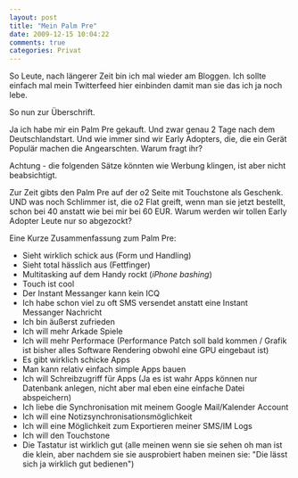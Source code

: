 ```yaml
---
layout: post
title: "Mein Palm Pre"
date: 2009-12-15 10:04:22
comments: true
categories: Privat
---
```


So Leute, nach längerer Zeit bin ich mal wieder am Bloggen. Ich sollte einfach mal mein Twitterfeed hier einbinden damit man sie das ich ja noch lebe.

So nun zur Überschrift.

Ja ich habe mir ein Palm Pre gekauft. Und zwar genau 2 Tage nach dem Deutschlandstart. Und wie immer sind wir Early Adopters, die, die ein Gerät Populär machen die Angearschten. Warum fragt ihr?

Achtung - die folgenden Sätze könnten wie Werbung klingen, ist aber nicht beabsichtigt.

Zur Zeit gibts den Palm Pre auf der o2 Seite mit Touchstone als Geschenk. UND was noch Schlimmer ist, die o2 Flat greift, wenn man sie jetzt bestellt, schon bei 40 anstatt wie bei mir bei 60 EUR. Warum werden wir tollen Early Adopter Leute nur so abgezockt?

Eine Kurze Zusammenfassung zum Palm Pre:

* Sieht wirklich schick aus (Form und Handling)
* Sieht total hässlich aus (Fettfinger)
* Multitasking auf dem Handy rockt (*iPhone bashing*)
* Touch ist cool
* Der Instant Messanger kann kein ICQ
* Ich habe schon viel zu oft SMS versendet anstatt eine Instant Messanger Nachricht
* Ich bin äußerst zufrieden
* Ich will mehr Arkade Spiele
* Ich will mehr Performace (Performance Patch soll bald kommen / Grafik ist bisher alles Software Rendering obwohl eine GPU eingebaut ist)
* Es gibt wirklich schicke Apps
* Man kann relativ einfach simple Apps bauen
* Ich will Schreibzugriff für Apps (Ja es ist wahr Apps können nur Datenbank anlegen, nicht aber mal eben eine einfache Datei abspeichern)
* Ich liebe die Synchronisation mit meinem Google Mail/Kalender Account
* Ich will eine Notizsynchronisationsmöglichkeit
* Ich will eine Möglichkeit zum Exportieren meiner SMS/IM Logs
* Ich will den Touchstone
* Die Tastatur ist wirklich gut (alle meinen wenn sie sie sehen oh man ist die klein, aber nachdem sie sie ausprobiert haben meinen sie: "Die lässt sich ja wirklich gut bedienen")

